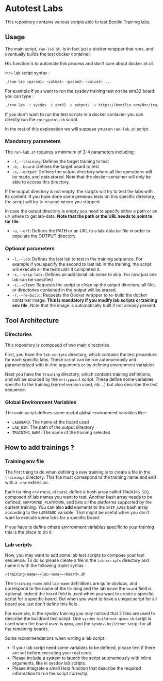 # Autotest Labs

This repository contains various scripts able to test Bootlin Training labs.

## Usage

The main script, `run-lab.sh`, is in fact just a docker wrapper
that runs, and eventually builds the test docker container.

His function is to automate this process and don't care about
docker at all.

`run-lab` script syntax :
```bash
./run-lab <param1> <value1> <param2> <value2> ...
```
For example if you want to run the sysdev training test on the stm32 board you
can type :
```bash
./run-lab -t sysdev -b stm32 -o output/ -u https://bootlin.com/doc/training/embedded-linux/embedded-linux-labs.pdf
```

If you don't want to run the test scripts in a docker container
you can directly run the `entrypoint.sh` script.

In the rest of this explanation we will suppose you run `run-lab.sh`
script.

### Mandatory parameters

The `run-lab.sh` requires a minimum of 3-4 parameters including:

- `-t,--training`: Defines the target training to test 
- `-b,--board`: Defines the target board to test
- `-o,--output`: Defines the output directory where all the operations will be
made, and data stored. Note that the docker container will only be able to
access this directory.

If the output directory is not empty, the scripts will try to test
the labs with its content. If you have done some previous tests on this specific
directory, the script will try to resume where you stopped.

In case the output directory is empty you need to specify either a path or an
url where to get lab-data.
**Note that the path or the URL needs to point to tar file**.
- `-u,--url`: Defines the PATH or an URL to a lab-data tar file in order to
populate the OUTPUT directory.

### Optional parameters

- `-l,--lab`: Defines the last lab to test in the training sequence.
For example if you specify the second to last lab in the training, the script
will execute all the tests until it completed it.
- `-s,--skip-labs`: Defines an additional lab name to skip. For now just one
lab can be specified
- `-c,--clean`: Requests the script to clean up the output directory, all files
or directories contained in the output will be erased.
- `-r,--re-build`: Requests the Docker wrapper to re-build the docker container
image. **This is mandatory if you modify lab scripts or training env file**.
Note that the image is automatically built if not already present.
## Tool Architecture

### Directories

This repository is composed of two main directories.  

First, you have the `lab-scripts` directory, which contains the test
procedure for each specific labs. These script can be run autonomously and
parameterized with in-line arguments or by defining environment variables.

Next you have the `training` directory, which contains
training definitions, and will be sourced by the `entrypoint` script.
These define some variables specific to the training (kernel version used, etc...)
but also describe the test sequence.

### Global Environment Variables

The main script defines some useful global environment variables like :

- `LABBOARD`: The name of the board used
- `LAB_DIR`: The path of the output directory
- `TRAINING_NAME`: The name of the training selected
## How to add trainings ?

### Training env file
The first thing to do when defining a new training is to create a file in
the `trainings` directory. This file must correspond to the training name
and end with a `.env` extension.

Each training `env` must, at least, define a bash array called
`TRAINING_SEQ`, composed of lab names you want to test. Another bash array
needs to be defined, `SUPPORTED_PLATFORMS`, and lists all the platforms
supported by the current training.
You can also **add** elements to the `SKIP_LABS` bash array according to
the `LABBOARD` variable. That might be useful when you don't want to execute
some labs for a specific board.

If you have to define others environment variables specific to your
training this is the place to do it.

### Lab scripts
Now, you may want to add some lab test scripts to compose your
test sequence.
To do so please create a file in the `lab-scripts` directory and name it
with the following triplet syntax :
```
<training-name>-<lab-name>-<board>.sh
```

The `training-name` and `lab-name` definitions are quite obvious, and correspond
to the name of the training and the lab since the `board` field is optional.
Indeed the `board` field is used when you want to create a specific script for
a specific board.
But when you want to have a unique script for all board you just don't define
this field.

For example, in the sysdev training you may noticed that 2 files are used to
describe the buildroot test script. One `sysdev-buildroot-qemu.sh` script is
used when the board used is `qemu`, and the `sysdev-buildroot` script for all
the remaining boards.

Some recommendations when writing a lab script :
- If your lab script need some variables to be defined, please
test if there are set before executing your real code.
- Please include a system to launch the script autonomously with
inline arguments, like in sysdev lab scripts.
- Please integrate a small Help function that describe the required
information to run the script correctly.